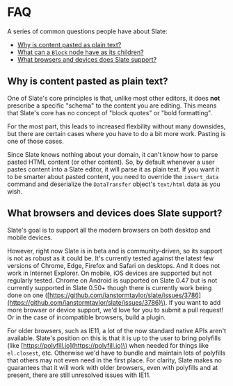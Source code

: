 # FAQ

A series of common questions people have about Slate:

* [Why is content pasted as plain text?](faq.md#why-is-content-is-pasted-as-plaintext)
* [What can a `Block` node have as its children?](faq.md#what-can-a-block-node-have-as-its-children)
* [What browsers and devices does Slate support?](faq.md#what-browsers-and-devices-does-slate-support)

## Why is content pasted as plain text?

One of Slate's core principles is that, unlike most other editors, it does **not** prescribe a specific "schema" to the content you are editing. This means that Slate's core has no concept of "block quotes" or "bold formatting".

For the most part, this leads to increased flexbility without many downsides, but there are certain cases where you have to do a bit more work. Pasting is one of those cases.

Since Slate knows nothing about your domain, it can't know how to parse pasted HTML content \(or other content\). So, by default whenever a user pastes content into a Slate editor, it will parse it as plain text. If you want it to be smarter about pasted content, you need to override the `insert_data` command and deserialize the `DataTransfer` object's `text/html` data as you wish.

## What browsers and devices does Slate support?

Slate's goal is to support all the modern browsers on both desktop and mobile devices.

However, right now Slate is in beta and is community-driven, so its support is not as robust as it could be. It's currently tested against the latest few versions of Chrome, Edge, Firefox and Safari on desktops. And it does not work in Internet Explorer. On mobile, iOS devices are supported but not regularly tested. Chrome on Android is supported on Slate 0.47 but is not currently supported in Slate 0.50+ though there is currently work being done on one \([https://github.com/ianstormtaylor/slate/issues/3786](https://github.com/ianstormtaylor/slate/issues/3786)\). If you want to add more browser or device support, we'd love for you to submit a pull request! Or in the case of incompatible browsers, build a plugin.

For older browsers, such as IE11, a lot of the now standard native APIs aren't available. Slate's position on this is that it is up to the user to bring polyfills \(like [https://polyfill.io](https://polyfill.io)\) when needed for things like `el.closest`, etc. Otherwise we'd have to bundle and maintain lots of polyfills that others may not even need in the first place. For clarity, Slate makes no guarantees that it will work with older browsers, even with polyfills and at present, there are still unresolved issues with IE11.

